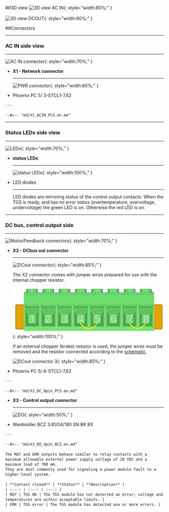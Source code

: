 ##3D view
![3D view AC IN](../img/IOside.en.webp){: style="width:80%;" }
<br>
<br>
![3D view DCOUT](../img/MotSide.en.webp){: style="width:80%;" }

##Connectors
___
### AC IN side view
___

![AC IN connector](../../../../source/img/TGS-320-10_15_ACside.png){: style="width:70%;" }


<div class="grid cards" markdown>

-   **X1 - Network connector**

    ---
	
	![PWR connector](../../../../source/img/1778078.svg){: style="width:60%;" }

-    Phoenix PC 5/ 3-STCL1-7,62

	---
	
	--8<-- "md/X1_ACIN_PC5.en.md"

</div>

___
### Status LEDs side view
___


![LEDs](../../../../source/img/TGS-320-10_15_LEDSide.png){: style="width:70%;" }

<div class="grid cards" markdown>

-	**status LEDs**

	---
	
	![status LEDs](../img/LEDs.svg){: style="width:100%;" }
	
-	LED diodes

	---
	
	LED diodes are mirroring status of the control output contacts.
	When the TGS is ready, and has no error status (overtemperature, overvoltage, undervoltage) the green LED is on.
	Otherwise the red LED is on.

</div>
   
___
### DC bus, control output side
___

![Motor/Feedback connectors](../../../../source/img/TGS-320-10_15_DCbusSide.png){: style="width:70%;" }

<div class="grid cards" markdown>

-   **X2 - DCbus out connector**

    ---
	
	![DCout connector](../../../../source/img/1778120.svg){: style="width:85%;" }
	
	The X2 connector comes with jumper wires prepared for use with the internal chopper resistor.
	
	![DCout connector 2](../../../../source/img/1778120jumper.svg){: style="width:100%;" }   
	
	If an external chopper (brake) resistor is used, the jumper wires must be removed and the resistor connected according to the [schematic](schematic.en.md).		
	
	![DCout connector 3](../../../../source/img/TGS-320_Rb.png){: style="width:85%;" }	

-    Phoenix PC 5/ 8-STCL1-7,62

	---

	--8<-- "md/X2_DC_8pin_PC5.en.md"

-   **X3 - Control output connector**

    ---
	
	![DO](../../../../source/img/1792790000.svg){: style="width:50%;" }

-    Weidmüller BCZ 3.81/04/180 SN BK BX

    ---

	--8<-- "md/X3_DO_4pin_BCZ.en.md"
	
	The RDY and ERR outputs behave similar to relay contacts with a maximum allowable external power supply voltage of 28 VDC and a maximum load of 700 mA. 
	They are most commonly used for signaling a power module fault to a higher-level system.
	
	| **Contact closed** | **Status** | **Description** |
	| :---: | :---: | :---: |
	| RDY | TGS OK | The TGS module has not detected an error; voltage and temperatures are within acceptable limits. |
	| ERR | TGS error | The TGS module has detected one or more errors. |
	
</div>


